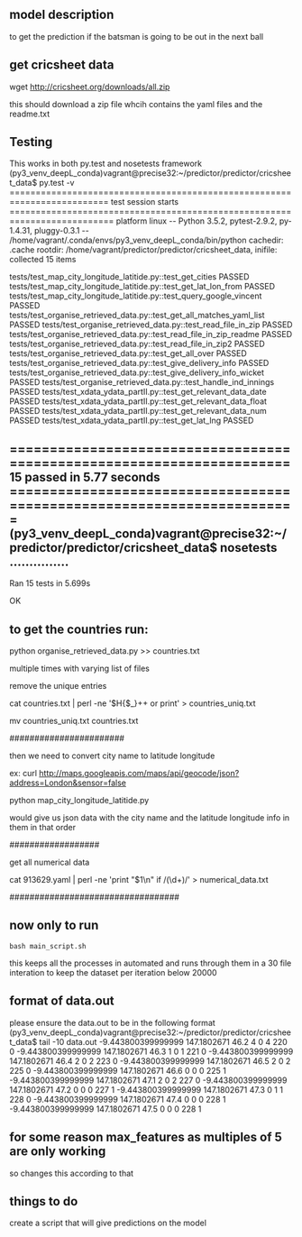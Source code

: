 ## model description
to get the prediction if the batsman is going to be out in the next ball

## get cricsheet data
wget http://cricsheet.org/downloads/all.zip

this should download a zip file whcih contains the yaml files and the readme.txt

## Testing

This works in both py.test and nosetests framework
(py3_venv_deepL_conda)vagrant@precise32:~/predictor/predictor/cricsheet_data$ py.test -v
========================================================================= test session starts ==========================================================================
platform linux -- Python 3.5.2, pytest-2.9.2, py-1.4.31, pluggy-0.3.1 -- /home/vagrant/.conda/envs/py3_venv_deepL_conda/bin/python
cachedir: .cache
rootdir: /home/vagrant/predictor/predictor/cricsheet_data, inifile:
collected 15 items

tests/test_map_city_longitude_latitide.py::test_get_cities PASSED
tests/test_map_city_longitude_latitide.py::test_get_lat_lon_from PASSED
tests/test_map_city_longitude_latitide.py::test_query_google_vincent PASSED
tests/test_organise_retrieved_data.py::test_get_all_matches_yaml_list PASSED
tests/test_organise_retrieved_data.py::test_read_file_in_zip PASSED
tests/test_organise_retrieved_data.py::test_read_file_in_zip_readme PASSED
tests/test_organise_retrieved_data.py::test_read_file_in_zip2 PASSED
tests/test_organise_retrieved_data.py::test_get_all_over PASSED
tests/test_organise_retrieved_data.py::test_give_delivery_info PASSED
tests/test_organise_retrieved_data.py::test_give_delivery_info_wicket PASSED
tests/test_organise_retrieved_data.py::test_handle_ind_innings PASSED
tests/test_xdata_ydata_partII.py::test_get_relevant_data_date PASSED
tests/test_xdata_ydata_partII.py::test_get_relevant_data_float PASSED
tests/test_xdata_ydata_partII.py::test_get_relevant_data_num PASSED
tests/test_xdata_ydata_partII.py::test_get_lat_lng PASSED

====================================================================== 15 passed in 5.77 seconds =======================================================================
(py3_venv_deepL_conda)vagrant@precise32:~/predictor/predictor/cricsheet_data$ nosetests
...............
----------------------------------------------------------------------
Ran 15 tests in 5.699s

OK


## to get the countries run:

python organise_retrieved_data.py >> countries.txt

multiple times with varying list of files

remove the unique entries

cat countries.txt | perl -ne '$H{$_}++ or print' > countries_uniq.txt

mv countries_uniq.txt countries.txt

#######################

then we need to convert city name to latitude longitude

ex: curl http://maps.googleapis.com/maps/api/geocode/json?address=London&sensor=false

python map_city_longitude_latitide.py

would give us json data with the city name and the latitude longitude info in them in that order

##################

get all numerical data


cat 913629.yaml | perl -ne 'print "$1\n" if /(\d+)/' > numerical_data.txt 

##################################

## now only to run 
```
bash main_script.sh
```

this keeps all the processes in automated and runs through them in a 
30 file interation to keep the dataset per iteration below 20000

## format of data.out
please ensure the data.out to be in the following format
(py3_venv_deepL_conda)vagrant@precise32:~/predictor/predictor/cricsheet_data$ tail -10 data.out
-9.443800399999999 147.1802671 46.2 4 0 4 220 0
-9.443800399999999 147.1802671 46.3 1 0 1 221 0
-9.443800399999999 147.1802671 46.4 2 0 2 223 0
-9.443800399999999 147.1802671 46.5 2 0 2 225 0
-9.443800399999999 147.1802671 46.6 0 0 0 225 1
-9.443800399999999 147.1802671 47.1 2 0 2 227 0
-9.443800399999999 147.1802671 47.2 0 0 0 227 1
-9.443800399999999 147.1802671 47.3 0 1 1 228 0
-9.443800399999999 147.1802671 47.4 0 0 0 228 1
-9.443800399999999 147.1802671 47.5 0 0 0 228 1


## for some reason max_features as multiples of 5 are only working

so changes this according to that


## things to do

create a script that will give predictions on the model
